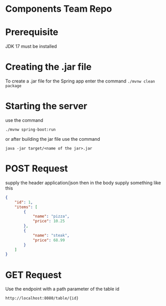 # Components Team Repo
# Prerequisite
JDK 17 must be installed
# Creating the .jar file
To create a .jar file for the Spring app enter the command `./mvnw clean package`

# Starting the server
use the command 

```./mvnw spring-boot:run```

or after building the jar file use the command

```java -jar target/<name of the jar>.jar```
# POST Request

supply the header application/json then in the body supply something like this 
```json
{
    "id": 1,
    "items": [
        {
            "name": "pizza",
            "price": 10.25
        },
        {
            "name": "steak",
            "price": 68.99
        }
    ]
}
```
# GET Request
Use the endpoint with a path parameter of the table id 
```
http://localhost:8080/table/{id}
```
